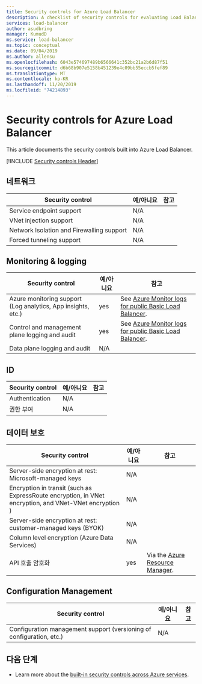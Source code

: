 ```yaml
---
title: Security controls for Azure Load Balancer
description: A checklist of security controls for evaluating Load Balancer
services: load-balancer
author: asudbring
manager: KumudD
ms.service: load-balancer
ms.topic: conceptual
ms.date: 09/04/2019
ms.author: allensu
ms.openlocfilehash: 6043e574697489b6566641c352bc21a2b6d87f51
ms.sourcegitcommit: d6b68b907e5158b451239e4c09bb55eccb5fef89
ms.translationtype: MT
ms.contentlocale: ko-KR
ms.lasthandoff: 11/20/2019
ms.locfileid: "74214893"
---
```

# <a name="security-controls-for-azure-load-balancer"></a>Security controls for Azure Load Balancer

This article documents the security controls built into Azure Load Balancer.

[!INCLUDE [Security controls Header](../../includes/security-controls-header.md)]

## <a name="network"></a>네트워크

| Security control | 예/아니요 | 참고 |
|---|---|--|
| Service endpoint support| N/A | |
| VNet injection support| N/A | |
| Network Isolation and Firewalling support| N/A |  |
| Forced tunneling support| N/A | |

## <a name="monitoring--logging"></a>Monitoring & logging

| Security control | 예/아니요 | 참고|
|---|---|--|
| Azure monitoring support (Log analytics, App insights, etc.)| yes | See [Azure Monitor logs for public Basic Load Balancer](load-balancer-monitor-log.md). |
| Control and management plane logging and audit| yes | See [Azure Monitor logs for public Basic Load Balancer](load-balancer-monitor-log.md). |
| Data plane logging and audit | N/A |  |

## <a name="identity"></a>ID

| Security control | 예/아니요 | 참고|
|---|---|--|
| Authentication| N/A |  |
| 권한 부여| N/A |  |

## <a name="data-protection"></a>데이터 보호

| Security control | 예/아니요 | 참고 |
|---|---|--|
| Server-side encryption at rest: Microsoft-managed keys | N/A | |
| Encryption in transit (such as ExpressRoute encryption, in VNet encryption, and VNet-VNet encryption )| N/A | |
| Server-side encryption at rest: customer-managed keys (BYOK) | N/A | |
| Column level encryption (Azure Data Services)| N/A | |
| API 호출 암호화| yes | Via the [Azure Resource Manager](../azure-resource-manager/index.yml). |

## <a name="configuration-management"></a>Configuration Management

| Security control | 예/아니요 | 참고|
|---|---|--|
| Configuration management support (versioning of configuration, etc.)| N/A |  | 

## <a name="next-steps"></a>다음 단계

- Learn more about the [built-in security controls across Azure services](../security/fundamentals/security-controls.md).